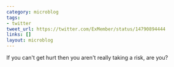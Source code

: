 ```yaml
---
category: microblog
tags:
- twitter
tweet_url: https://twitter.com/ExMember/status/14790894444
links: []
layout: microblog
---
```

If you can't get hurt then you aren't really taking a risk, are you?
